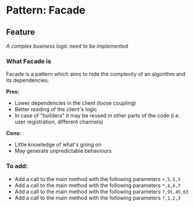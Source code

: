 # Pattern: Facade

## Feature 

*A complex business logic need to be implemented*

### What Facade is
Facade is a pattern which aims to hide the complexity of an algorithm and its dependencies.

**Pros:**

- Lower dependencies in the client (loose coupling)
- Better reading of the client's logic
- In case of "builders" it may be reused in other parts of the code (i.e. user registration, different channels)

**Cons:**

- Little knowledge of what's going on
- May generate unpredictable behaviours

### To add:
 - Add a call to the main method with the following parameters `+,5,5,5` 
 - Add a call to the main method with the following parameters `*,4,6,7`
 - Add a call to the main method with the following parameters `?,95,45,63`
 - Add a call to the main method with the following parameters `?,1,2,3`

